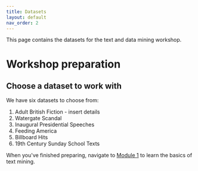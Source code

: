 ```yaml
---
title: Datasets
layout: default
nav_order: 2
---
```

This page contains the datasets for the text and data mining workshop.

<!-- Edit the content below for the workshop in question. Once you're ready to publish, remove the comment characters e.g. "" at the start and end 

-->


# Workshop preparation 

## Choose a dataset to work with
We have six datasets to choose from:

1. Adult British Fiction - insert details 
2. Watergate Scandal
3. Inaugural Presidential Speeches
4. Feeding America
5. Billboard Hits
6. 19th Century Sunday School Texts


When you've finished preparing, navigate to [Module 1](module-1.md) to learn the basics of text mining.


